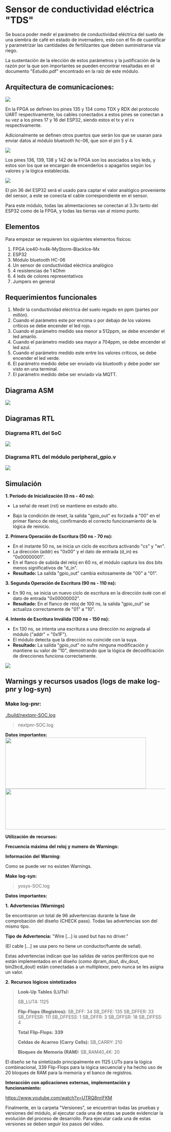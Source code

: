 <!-- LTeX: enabled=true language=es -->
<!-- :set spell! -->
<!-- :MarkdownPreview -->
<!-- :GenTocMarked -->

# Sensor de conductividad eléctrica "TDS"

Se busca poder medir el parámetro de conductividad eléctrica del suelo
de una siembra de café en estado de invernadero, esto con el fin de
cuantificar y parametrizar las cantidades de fertilizantes que deben
suministrarse vía riego.

La sustentación de la elección de estos parámetros y la justificación de
la razón por la que son importantes se pueden encontrar resaltadas en el
documento "Estudio.pdf" encontrado en la raíz de este módulo.

## Arquitectura de comunicaciones:
<img src="./docs/Readme/Puertospcf.png" />

En la FPGA se definen los pines 135 y 134 como TDX y RDX del protocolo
UART respectivamente, los cables conectados a estos pines se conectan a
su vez a los pines 17 y 16 del ESP32, siendo estos el tx y el rx
respectivamente.

Adicionalmente se definen otros puertos que serán los que se usaran para
enviar datos al módulo bluetooth hc-06, que son el pin 5 y 4.

<img src="./docs/Readme/ikew1emt.png" />

Los pines 136, 139, 138 y 142 de la FPGA son los asociados a los leds, y
estos son los que se encargan de encenderlos o apagarlos según los
valores y la lógica establecida.

<img src="./docs/Readme/3c1o4njp.png" />

El pin 36 del ESP32 será el usado para captar el valor analógico
proveniente del sensor, a este se conecta el cable correspondiente en el
sensor.

Para este módulo, todas las alimentaciones se conectan al 3.3v tanto del
ESP32 como de la FPGA, y todas las tierras van al mismo punto.

## Elementos

Para empezar se requieren los siguientes elementos físicos:

1. FPGA ice40-hx4k-MyStorm-BlackIce-Mx 
2. ESP32
3. Módulo bluetooth HC-06
4. Un sensor de conductividad eléctrica analógico 
5. 4 resistencias de 1 kOhm
6. 4 leds de colores representativos 
7. Jumpers en general

## Requerimientos funcionales

1. Medir la conductividad eléctrica del suelo regado en ppm (partes por millón).
2. Cuando el parámetro este por encima o por debajo de los valores críticos se debe encender el led rojo.
3. Cuando el parámetro medido sea menor a 512ppm, se debe encender el led amarilo.
4. Cuando el parámetro medido sea mayor a 704ppm, se debe encender el led azul.
5. Cuando el parámetro medido este entre los valores críticos, se debe encender el led verde.
6. El parámetro medido debe ser enviado vía bluetooth y debe poder ser visto en una terminal.
7. El parámetro medido debe ser enviado vía MQTT.

## Diagrama ASM

<img src="./docs/Readme/bfemdeob.png"/>

## Diagramas RTL
### Diagrama RTL del SoC

<img src="./docs/Readme/jr23gl0x.png"/>

### Diagrama RTL del módulo peripheral_gpio.v

<img src="./docs/Readme/22zmg2ku.png"/>


## Simulación
**1. Período de Inicialización (0 ns - 40 ns):**
* La señal de reset (rst) se mantiene en estado alto.
- Bajo la condición de reset, la salida "gpio_out" es forzada a "00" en el primer flanco de reloj, confirmando el correcto funcionamiento de la lógica de reinicio.

**2. Primera Operación de Escritura (50 ns - 70 ns):**
- En el instante 50 ns, se inicia un ciclo de escritura activando "cs" y "wr".
- La dirección (addr) es "0x00" y el dato de entrada (d_in) es "0x00000001".
- En el flanco de subida del reloj en 60 ns, el módulo captura los dos bits menos significativos de "d_in".
- **Resultado:** La salida "gpio_out" cambia exitosamente de "00" a "01".

**3. Segunda Operación de Escritura (90 ns - 110 ns):**
- En 90 ns, se inicia un nuevo ciclo de escritura en la dirección `0x00` con el dato de entrada "0x00000002".
- **Resultado:** En el flanco de reloj de 100 ns, la salida "gpio_out" se actualiza correctamente de "01" a "10".

**4. Intento de Escritura Inválida (130 ns - 150 ns):**
- En 130 ns, se intenta una escritura a una dirección no asignada al módulo ("addr" = "0x1F").
- El módulo detecta que la dirección no coincide con la suya.
- **Resultado:** La salida "gpio_out" no sufre ninguna modificación y mantiene su valor de "10", demostrando que la lógica de decodificación de direcciones funciona correctamente.

<img src="./docs/Readme/qjavjs31.png"/>

## Warnings y recursos usados (logs de make log-pnr y log-syn)
### Make log-pnr:

[./build/nextpnr-SOC.log](./build/nextpnr-SOC.log)

> nextpnr-SOC.log

**Datos** **importantes:**<img src="./docs/Readme/5qu2taw4.png"
style="width:4.60417in;height:1.67708in" /><img src="./qxmisw2p.png"
style="width:7.0625in;height:1.33333in" />

**Utilización** **de** **recursos:**

**Frecuencia** **máxima** **del** **reloj** **y** **numero** **de**
**Warnings:**

**Información** **del** **Warning:**

Como se puede ver no existen Warnings.

**Make** **log-syn:**

> yosys-SOC.log

**Datos** **importantes:**

**1.** **Advertencias** **(Warnings)**

Se encontraron un total de 96 advertencias durante la fase de
comprobación del diseño (CHECK pass). Todas las advertencias son del
mismo tipo.

**Tipo** **de** **Advertencia:** "Wire \[...\] is used but has no
driver."

(El cable \[...\] se usa pero no tiene un conductor/fuente de señal).

Estas advertencias indican que las salidas de varios periféricos que no
están implementados en el diseño (como dpram_dout, div_dout,
bin2bcd_dout) están conectadas a un multiplexor, pero nunca se les
asigna un valor.

**2.** **Recursos** **lógicos** **sintetizados**

> **Look-Up** **Tables** **(LUTs):**
>
> SB_LUT4: 1125
>
> **Flip-Flops** **(Registros):** SB_DFF: 34 SB_DFFE: 135 SB_DFFER: 33
> SB_DFFESR: 111 SB_DFFESS: 1 SB_DFFR: 3 SB_DFFSR: 18 SB_DFFSS: 4
>
> **Total** **Flip-Flops:** **339**
>
> **Celdas** **de** **Acarreo** **(Carry** **Cells):** SB_CARRY: 210
>
> **Bloques** **de** **Memoria** **(RAM):** SB_RAM40_4K: 20

El diseño se ha sintetizado principalmente en 1125 LUTs para la lógica
combinacional, 339 Flip-Flops para la lógica secuencial y ha hecho uso
de 20 bloques de RAM para la memoria y el banco de registros.

**Interacción** **con** **aplicaciones** **externas,**
**implementación** **y** **funcionamiento:**

[<u>https://www.youtube.com/watch?v=UTR</u>Q<u>8nriFKM</u>](https://www.youtube.com/watch?v=UTRQ8nriFKM)

Finalmente, en la carpeta "Versiones", se encuentran todas las pruebas y
versiones del módulo, al ejecutar cada una de estas se puede evidenciar
la evolución del proceso de desarrollo. Para ejecutar cada una de estas
versiones se deben seguir los pasos del vídeo.
